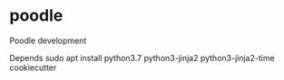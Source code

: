 # poodle
Poodle development

Depends
sudo apt install python3.7 python3-jinja2 python3-jinja2-time cookiecutter
